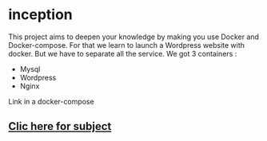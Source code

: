 # inception 
This project aims to deepen your knowledge by making you use Docker and Docker-compose.
For that we learn to launch a Wordpress website with docker. But we have to separate all the service.
We got 3 containers :
- Mysql
- Wordpress
- Nginx

Link in a docker-compose

## [Clic here for subject]()

